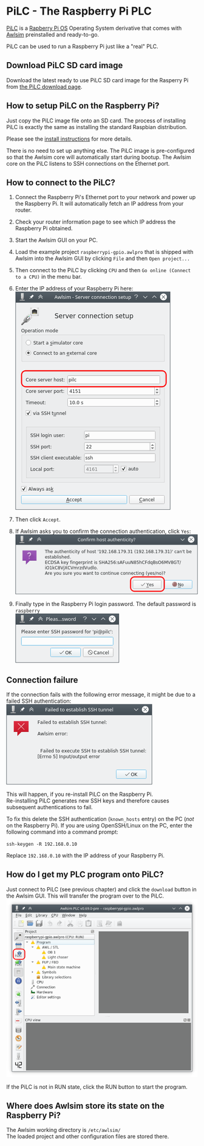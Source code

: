 # PiLC - The Raspberry Pi PLC

[PiLC](https://bues.ch/a/pilc) is a [Rapberry Pi OS](https://www.raspberrypi.com/) Operating System derivative that comes with [Awlsim](https://bues.ch/a/awlsim) preinstalled and ready-to-go.

PiLC can be used to run a Raspberry Pi just like a "real" PLC.


## Download PiLC SD card image

Download the latest ready to use PiLC SD card image for the Rasperry Pi from [the PiLC download page](https://bues.ch/a/pilc#download).


## How to setup PiLC on the Raspberry Pi?

Just copy the PiLC image file onto an SD card. The process of installing PiLC is exactly the same as installing the standard Raspbian distribution.

Please see the [install instructions](https://bues.ch/a/pilc#install) for more details.

There is no need to set up anything else. The PiLC image is pre-configured so that the Awlsim core will automatically start during bootup. The Awlsim core on the PiLC listens to SSH connections on the Ethernet port.


## How to connect to the PiLC?

1. Connect the Raspberry Pi's Ethernet port to your network and power up the Raspberry Pi. It will automatically fetch an IP address from your router.

1. Check your router information page to see which IP address the Raspberry Pi obtained.

1. Start the Awlsim GUI on your PC.

1. Load the example project `raspberrypi-gpio.awlpro` that is shipped with Awlsim into the Awlsim GUI by clicking `File` and then `Open project...`

1. Then connect to the PiLC by clicking `CPU` and then `Go online (Connect to a CPU)` in the menu bar.

1. Enter the IP address of your Raspberry Pi here:<br />
   <a href="doc/pic/connection0.png"><img src="doc/pic/connection0.png" alt="awlsim-gui" /></a>

1. Then click `Accept`.

1. If Awlsim asks you to confirm the connection authentication, click `Yes`:<br />
   <a href="doc/pic/connection1.png"><img src="doc/pic/connection1.png" alt="awlsim-gui" /></a>

1. Finally type in the Raspberry Pi login password. The default password is `raspberry`<br />
   <a href="doc/pic/connection2.png"><img src="doc/pic/connection2.png" alt="awlsim-gui" /></a>


## Connection failure

If the connection fails with the following error message, it might be due to a failed SSH authentication:<br />
<a href="doc/pic/connection3.png"><img src="doc/pic/connection3.png" alt="awlsim-gui" /></a>

This will happen, if you re-install PiLC on the Raspberry Pi.<br />
Re-installing PiLC generates new SSH keys and therefore causes subsequent authentications to fail.

To fix this delete the SSH authentication (`known_hosts` entry) on the PC (*not* on the Raspberry Pi).
If you are using OpenSSH/Linux on the PC, enter the following command into a command prompt:

`ssh-keygen -R 192.168.0.10`

Replace `192.168.0.10` with the IP address of your Raspberry Pi.


## How do I get my PLC program onto PiLC?

Just connect to PiLC (see previous chapter) and click the `download` button in the Awlsim GUI. This will transfer the program over to the PiLC.<br />
<a href="doc/pic/download.png"><img src="doc/pic/download.png" alt="awlsim-gui" /></a>

If the PiLC is not in RUN state, click the RUN button to start the program.


## Where does Awlsim store its state on the Raspberry Pi?

The Awlsim working directory is `/etc/awlsim/`<br />
The loaded project and other configuration files are stored there.

